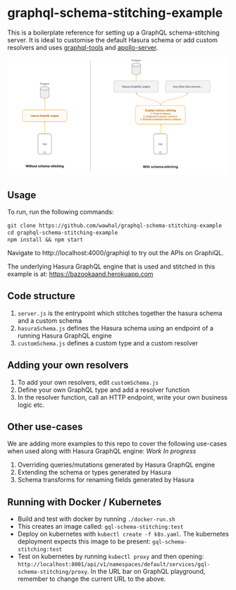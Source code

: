 # graphql-schema-stitching-example

This is a boilerplate reference for setting up a GraphQL schema-stitching server.
It is ideal to customise the default Hasura schema or add custom resolvers and uses
[graphql-tools](https://github.com/apollographql/graphql-tools) and [apollo-server](https://github.com/apollographql/apollo-server).

![Hasura GraphQL engine schema stitching](./gsse.png)

## Usage
To run, run the following commands:

```
git clone https://github.com/wawhal/graphql-schema-stitching-example
cd graphql-schema-stitching-example
npm install && npm start
```

Navigate to http://localhost:4000/graphiql to try out the APIs on GraphiQL.

The underlying Hasura GraphQL engine that is used and stitched in this example is at:
https://bazookaand.herokuapp.com

## Code structure

1. `server.js` is the entrypoint which stitches together the hasura schema and a custom schema
2. `hasuraSchema.js` defines the Hasura schema using an endpoint of a running Hasura GraphQL engine
2. `customSchema.js` defines a custom type and a custom resolver

## Adding your own resolvers

1. To add your own resolvers, edit `customSchema.js`
2. Define your own GraphQL type and add a resolver function
3. In the resolver function, call an HTTP endpoint, write your own business logic etc.

## Other use-cases

We are adding more examples to this repo to cover the following use-cases when used along with Hasura GraphQL engine:
*Work In progress*
1. Overriding queries/mutations generated by Hasura GraphQL engine
2. Extending the schema or types generated by Hasura
3. Schema transforms for renaming fields generated by Hasura

## Running with Docker / Kubernetes

- Build and test with docker by running `./docker-run.sh`
- This creates an image called: `gql-schema-stitching:test`
- Deploy on kubernetes with `kubectl create -f k8s.yaml`. The kubernetes deployment expects this image to be present: `gql-schema-stitching:test`
- Test on kubernetes by running `kubectl proxy` and then opening: `http://localhost:8001/api/v1/namespaces/default/services/gql-schema-stitching/proxy`. In the URL bar on GraphQL playground, remember to change the current URL to the above.
